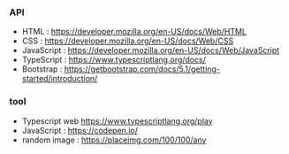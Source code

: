 ### API
+ HTML : https://developer.mozilla.org/en-US/docs/Web/HTML
+ CSS : https://developer.mozilla.org/en-US/docs/Web/CSS
+ JavaScript : https://developer.mozilla.org/en-US/docs/Web/JavaScript
+ TypeScript : https://www.typescriptlang.org/docs/
+ Bootstrap : https://getbootstrap.com/docs/5.1/getting-started/introduction/

### tool
+ Typescript web https://www.typescriptlang.org/play
+ JavaScript : https://codepen.io/
+ random image : https://placeimg.com/100/100/any
